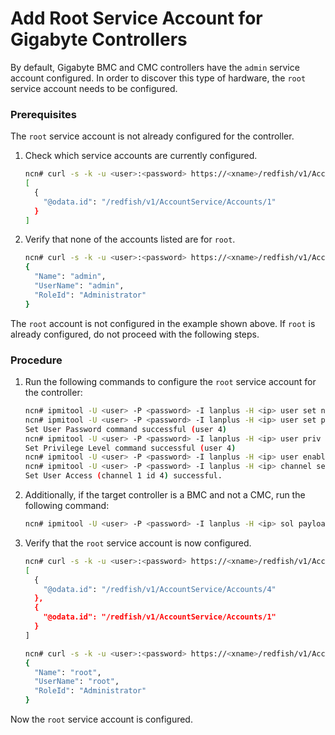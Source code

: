 # Add Root Service Account for Gigabyte Controllers

By default, Gigabyte BMC and CMC controllers have the `admin` service
account configured. In order to discover this type of hardware, the
`root` service account needs to be configured.

### Prerequisites

The `root` service account is not already configured for the controller.

1. Check which service accounts are currently configured.

   ```bash
   ncn# curl -s -k -u <user>:<password> https://<xname>/redfish/v1/AccountService/Accounts | jq ".Members"
   [
     {
       "@odata.id": "/redfish/v1/AccountService/Accounts/1"
     }
   ]
   ```

1. Verify that none of the accounts listed are for `root`.

   ```bash
   ncn# curl -s -k -u <user>:<password> https://<xname>/redfish/v1/AccountService/Accounts/1 | jq '. | { Name: .Name, UserName: .UserName, RoleId: .RoleId }'
   {
     "Name": "admin",
     "UserName": "admin",
     "RoleId": "Administrator"
   }
   ```

The `root` account is not configured in the example shown above. If `root` is already configured, do not proceed with the following steps.

<a name="add_root_service_account_gigabyte_controllers"></a>
### Procedure

1. Run the following commands to configure the `root` service account for the controller:

   ```bash
   ncn# ipmitool -U <user> -P <password> -I lanplus -H <ip> user set name 4 root
   ncn# ipmitool -U <user> -P <password> -I lanplus -H <ip> user set password 4 <root_password>
   Set User Password command successful (user 4)
   ncn# ipmitool -U <user> -P <password> -I lanplus -H <ip> user priv 4 4 1
   Set Privilege Level command successful (user 4)
   ncn# ipmitool -U <user> -P <password> -I lanplus -H <ip> user enable 4
   ncn# ipmitool -U <user> -P <password> -I lanplus -H <ip> channel setaccess 1 4 callin=on ipmi=on link=on
   Set User Access (channel 1 id 4) successful.
   ```

1. Additionally, if the target controller is a BMC and not a CMC, run the following command:

   ```bash
   ncn# ipmitool -U <user> -P <password> -I lanplus -H <ip> sol payload enable 1 4
   ```

1. Verify that the `root` service account is now configured.

   ```bash
   ncn# curl -s -k -u <user>:<password> https://<xname>/redfish/v1/AccountService/Accounts | jq ".Members"
   [
     {
       "@odata.id": "/redfish/v1/AccountService/Accounts/4"
     },
     {
       "@odata.id": "/redfish/v1/AccountService/Accounts/1"
     }
   ]

   ncn# curl -s -k -u <user>:<password> https://<xname>/redfish/v1/AccountService/Accounts/4 | jq '. | { Name: .Name, UserName: .UserName, RoleId: .RoleId }'
   {
     "Name": "root",
     "UserName": "root",
     "RoleId": "Administrator"
   }
   ```

Now the `root` service account is configured.
